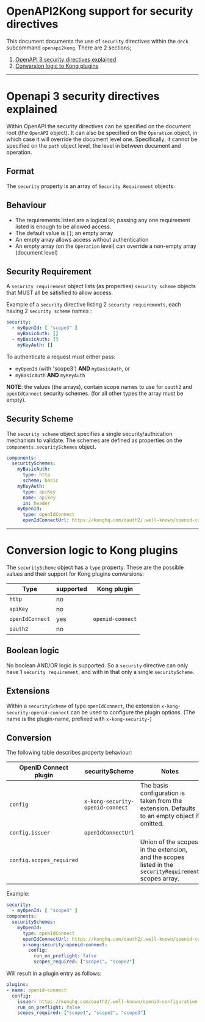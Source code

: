 # OpenAPI2Kong support for security directives

This document documents the use of `security` directives within the `deck` subcommand `openapi2kong`. There are 2 sections;

1. [OpenAPI 3 security directives explained](#openapi-3-security-directives-explained)
2. [Conversion logic to Kong plugins](#conversion-logic-to-kong-plugins)

---

# Openapi 3 security directives explained

Within OpenAPI the security directives can be specified on the document root (the `OpenAPI` object). It can also be specified on the `Operation` object, in which case it will override the document level one.
Specifically; it cannot be specified on the `path` object level, the level in between document and operation.

## Format

The `security` property is an array of `Security Requirement` objects.

## Behaviour

- The requirements listed are a logical `OR`; passing any one requirement listed is enough to be allowed access.
- The default value is `[]`; an empty array
- An empty array allows access without authentication
- An empty array (on the `Operation` level) can override a non-empty array (document level)

## Security Requirement

A `security requirement` object lists (as properties) `security scheme` objects that MUST all be satisfied to allow access.

Example of a `security` directive listing 2 `security requirements`, each having 2 `security scheme` names :
```yaml
security:
  - myOpenId: [ "scope3" ]
    myBasicAuth: []
  - myBasicAuth: []
    myKeyAuth: []
```
To authenticate a request must either pass:
- `myOpenId` (with 'scope3') **AND** `myBasicAuth`, or
- `myBasicAuth` **AND** `myKeyAuth`

**NOTE**: the values (the arrays), contain scope names to use for `oauth2` and `openIdConnect` security schemes.
(for all other types the array must be empty).

## Security Scheme

The `security scheme` object specifies a single security/authication mechanism to validate. The schemes are defined as properties on the `components.securitySchemes` object.

```yaml
components:
  securitySchemes:
    myBasicAuth:
      type: http
      scheme: basic
    myKeyAuth:
      type: apiKey
      name: apikey
      in: header
    myOpenId:
      type: openIdConnect
      openIdConnectUrl: https://konghq.com/oauth2/.well-known/openid-configuration
```

---

# Conversion logic to Kong plugins

The `securityScheme` object has a `type` property. These are the possible values
and their support for Kong plugins conversions:

Type | supported | Kong plugin
-|-|-
`http`| no |
`apiKey`| no |
`openIdConnect`| yes | `openid-connect` |
`oauth2`| no |

## Boolean logic

No boolean AND/OR logic is supported. So a `security` directive can only have 1 `security requirement`, and with in that only a single `securityScheme`.

## Extensions

Within a `securityScheme` of type `openIdConnect`, the extension `x-kong-security-openid-connect` can be used to configure the plugin options.
(The name is the plugin-name, prefixed with `x-kong-security-`)

## Conversion
The following table describes property behaviour:

OpenID Connect plugin | securityScheme | Notes
-|-|-
`config` | `x-kong-security-openid-connect` | The basis configuration is taken from the extension. Defaults to an empty object if omitted.
`config.issuer` | `openIdConnectUrl` |
`config.scopes_required` | | Union of the scopes in the extension, and the scopes listed in the `securityRequirement` scopes array.

Example:
```yaml
security:
  - myOpenId: [ "scope3" ]
components:
  securitySchemes:
    myOpenId:
      type: openIdConnect
      openIdConnectUrl: https://konghq.com/oauth2/.well-known/openid-configuration
      x-kong-security-openid-connect:
        config:
          run_on_preflight: false
          scopes_required: ["scope1", "scope2"]
```

Will result in a plugin entry as follows:
```yaml
plugins:
- name: openid-connect
  config:
    issuer: https://konghq.com/oauth2/.well-known/openid-configuration
    run_on_preflight: false
    scopes_required: ["scope1", "scope2", "scope3"]
```
